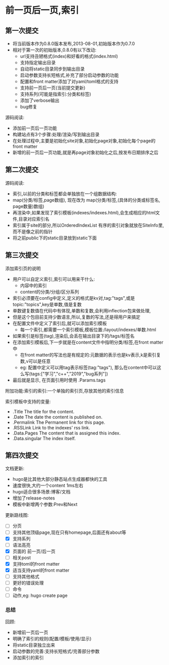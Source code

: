 # 前一页后一页,索引

## 第一次提交

- 将当前版本作为0.8.0版本发布,2013-08-01,初始版本作为0.7.0
- 相对于第一次的初始版本,0.8.0有以下改动:
    - url支持丑陋格式(index)和好看的格式(index.html)
    - 支持指定输出目录
    - 自动将static目录同步到输出目录
    - 启动参数支持长短格式,补充了部分启动参数的功能
    - 配置和front matter添加了对yaml/toml格式的支持
    - 支持前一页后一页(当前提交更新)
    - 支持系列(可能是指索引:分类和标签)
    - 添加了verbose输出
    - bug修复

源码阅读:
- 添加前一页后一页功能
- 构建站点有3个步骤:处理/渲染/写到输出目录
- 在处理过程中,主要是初始化site对象,初始化page对象,初始化每个page的front matter
- 新增的前一页后一页功能,就是再page对象初始化之后,按发布日期排序之后


## 第二次提交

源码阅读:
- 索引,以前的分类和标签都会单独放在一个组数据结构:
- map(分类/标签,page数组), 现在改为 map(分类/标签,(具体的分类或标签名, page数量)数组)
- 再渲染中,如果发现了索引模板(indexes/indexes.html),会生成相应的html文件,目录对应索引名
- 索引属于site的部分,所以OrderedIndexList 有序的索引对象就放在SiteInfo里,而不是像之前的指针
- 将之前public下的static目录放到static下面



## 第三次提交

添加索引页的说明
- 用户可以自定义索引,索引可以用来干什么:
    - 内容中的索引
    - content的分类/分组/区分系列
- 索引必须要在config中定义,定义的格式是kv对,tag:"tags",或是 topic:"topics",key是单数,值是复数
- 单数键复数值在代码中有体现,单数和复数,会利用inflection包来做处理,
- 但是这个包目前支持少数语言,所以,复数的写法,还是得用户来搞定
- 在配置文件中定义了索引后,就可以添加索引模板
    - 每一个索引,都需要一个索引模板,模板位置:/layout/indexes/单数.html
- 如果索引是标签(tag),渲染后,会丢在输出目录下的/tags/标签名
- 在添加索引模板后,下一步就是在content文件中指明分类/标签,在front matter中
    - 在front matter的写法也是有规定的:元数据的表示也是kv表示,k是索引复数,v可以是任意
    - eg: 配置中定义可以用tag表示标签(tag:"tags"), 那么在content中可以这么写(tags:["学习","c++","2019","bug系列"])
- 最后就是显示, 在页面引用时使用 .Params.tags

附加功能:索引的索引:一个单独的索引页,存放其他的索引信息

索引模板中支持的变量:
- .Title The title for the content.
- .Date The date the content is published on.
- .Permalink The Permanent link for this page.
- .RSSLink Link to the indexes' rss link.
- .Data.Pages The content that is assigned this index.
- .Data.singular The index itself.

## 第四次提交

文档更新:
- hugo是比其他大部分静态站点生成器都快的工具
- 速度很快,大约一个content 1ms左右
- hugo适合很多场景:博客/文档
- 增加了release-notes
- 模板中新增两个参数:Prev和Next

更新路线图:

- [ ] 分页
- [ ] 支持其他顶级page,现在只有homepage,后面还有about等
- [x] 支持系列
- [ ] 语法高亮
- [x] 页面的 前一页/后一页
- [ ] 相关post
- [x] 支持toml的front matter
- [x] 适当支持yaml的front matter
- [ ] 支持其他格式
- [ ] 更好的错误处理
- [ ] 命令
- [ ] 动作,eg: hugo create page

### 总结

回顾:
- 新增前一页后一页
- 明确了索引的规则(配置/模板/使用/显示)
- 将static目录独立出来
- 启动参数的完善:支持长短格式/完善部分参数 
- 添加索引的索引
